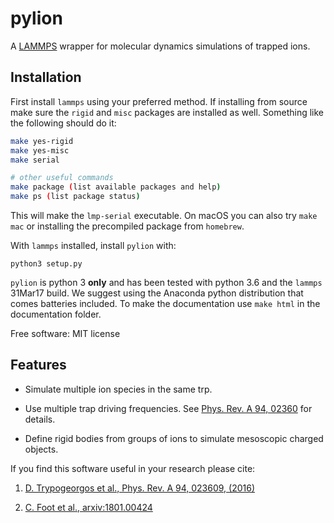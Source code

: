 
# pylion

A [LAMMPS](http://lammps.sandia.gov/) wrapper for molecular dynamics simulations of trapped ions.

## Installation

First install `lammps` using your preferred method.
If installing from source make sure the `rigid` and `misc` packages are installed as well.
Something like the following should do it:

~~~~bash
make yes-rigid
make yes-misc
make serial

# other useful commands
make package (list available packages and help)
make ps (list package status)
~~~~

This will make the `lmp-serial` executable.
On macOS you can also try `make mac` or installing the precompiled package from `homebrew`.

With `lammps` installed, install `pylion` with:
~~~
python3 setup.py
~~~
`pylion` is python 3 **only** and has been tested with python 3.6 and the `lammps` 31Mar17 build.
We suggest using the Anaconda python distribution that comes batteries included.
To make the documentation use `make html` in the documentation folder.

Free software: MIT license

## Features

* Simulate multiple ion species in the same trp.

* Use multiple trap driving frequencies. See [Phys. Rev. A 94, 02360](https://journals.aps.org/pra/abstract/10.1103/PhysRevA.94.023609) for details.

* Define rigid bodies from groups of ions to simulate mesoscopic charged objects.

If you find this software useful in your research please cite:

1. [D. Trypogeorgos et al., Phys. Rev. A 94, 023609, (2016)](https://journals.aps.org/pra/abstract/10.1103/PhysRevA.94.023609)

2. [C. Foot et al., arxiv:1801.00424](http://arxiv.org/abs/1801.00424)
